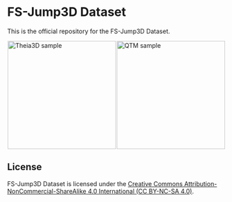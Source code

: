 # FS-Jump3D Dataset
This is the official repository for the FS-Jump3D Dataset.

<div style="display: flex; justify-content: space-around;">
  <img src="https://github.com/ryota-takedalab/FS-Jump3D/blob/main/figs/Theia3D_sample.gif" alt="Theia3D sample" height="250"/>
  <img src="https://github.com/ryota-takedalab/FS-Jump3D/blob/main/figs/qtm
    _ex.gif" alt="QTM sample" height="250"/>
</div>

## License

FS-Jump3D Dataset is licensed under the [Creative Commons Attribution-NonCommercial-ShareAlike 4.0 International (CC BY-NC-SA 4.0)](https://creativecommons.org/licenses/by-nc-sa/4.0/).
